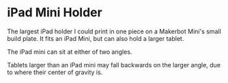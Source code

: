 # iPad Mini Holder
The largest iPad holder I could print in one piece on a Makerbot Mini's small build plate. It fits an iPad Mini, but can also hold a larger tablet.

The iPad mini can sit at either of two angles.

Tablets larger than an iPad mini may fall backwards on the larger angle, due to where their center of gravity is.
